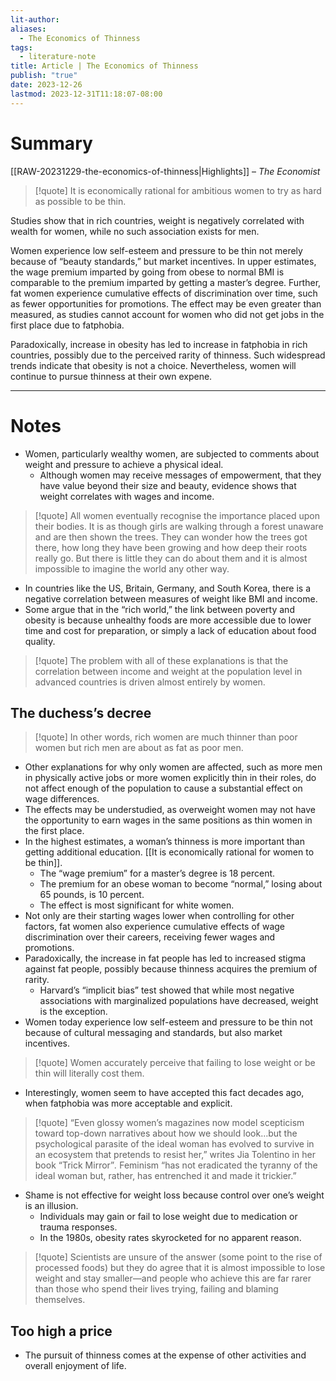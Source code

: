 ```yaml
---
lit-author: 
aliases:
  - The Economics of Thinness
tags:
  - literature-note
title: Article | The Economics of Thinness
publish: "true"
date: 2023-12-26
lastmod: 2023-12-31T11:18:07-08:00
---
```

# Summary

[[RAW-20231229-the-economics-of-thinness|Highlights]] – *The Economist*

> [!quote]
> It is economically rational for ambitious women to try as hard as possible to be thin.

Studies show that in rich countries, weight is negatively correlated with wealth for women, while no such association exists for men.

Women experience low self-esteem and pressure to be thin not merely because of “beauty standards,” but market incentives. In upper estimates, the wage premium imparted by going from obese to normal BMI is comparable to the premium imparted by getting a master’s degree. Further, fat women experience cumulative effects of discrimination over time, such as fewer opportunities for promotions. The effect may be even greater than measured, as studies cannot account for women who did not get jobs in the first place due to fatphobia.

Paradoxically, increase in obesity has led to increase in fatphobia in rich countries, possibly due to the perceived rarity of thinness. Such widespread trends indicate that obesity is not a choice. Nevertheless, women will continue to pursue thinness at their own expene.

---
# Notes

- Women, particularly wealthy women, are subjected to comments about weight and pressure to achieve a physical ideal.
	- Although women may receive messages of empowerment, that they have value beyond their size and beauty, evidence shows that weight correlates with wages and income.

>[!quote]
>All women eventually recognise the importance placed upon their bodies. It is as though girls are walking through a forest unaware and are then shown the trees. They can wonder how the trees got there, how long they have been growing and how deep their roots really go. But there is little they can do about them and it is almost impossible to imagine the world any other way.

- In countries like the US, Britain, Germany, and South Korea, there is a negative correlation between measures of weight like BMI and income.
- Some argue that in the “rich world,” the link between poverty and obesity is because unhealthy foods are more accessible due to lower time and cost for preparation, or simply a lack of education about food quality.

> [!quote]
> The problem with all of these explanations is that the correlation between income and weight at the population level in advanced countries is driven almost entirely by women.
## The duchess’s decree

>[!quote]
>In other words, rich women are much thinner than poor women but rich men are about as fat as poor men.

- Other explanations for why only women are affected, such as more men in physically active jobs or more women explicitly thin in their roles, do not affect enough of the population to cause a substantial effect on wage differences.
- The effects may be understudied, as overweight women may not have the opportunity to earn wages in the same positions as thin women in the first place.
- In the highest estimates, a woman’s thinness is more important than getting additional education. [[It is economically rational for women to be thin]].
	- The “wage premium” for a master’s degree is 18 percent.
	- The premium for an obese woman to become “normal,” losing about 65 pounds, is 10 percent.
	- The effect is most significant for white women.
- Not only are their starting wages lower when controlling for other factors, fat women also experience cumulative effects of wage discrimination over their careers, receiving fewer wages and promotions.
- Paradoxically, the increase in fat people has led to increased stigma against fat people, possibly because thinness acquires the premium of rarity.
	- Harvard’s “implicit bias” test showed that while most negative associations with marginalized populations have decreased, weight is the exception.
- Women today experience low self-esteem and pressure to be thin not because of cultural messaging and standards, but also market incentives.

>[!quote]
>Women accurately perceive that failing to lose weight or be thin will literally cost them.

- Interestingly, women seem to have accepted this fact decades ago, when fatphobia was more acceptable and explicit.

>[!quote]
>“Even glossy women’s magazines now model scepticism toward top-down narratives about how we should look…but the psychological parasite of the ideal woman has evolved to survive in an ecosystem that pretends to resist her,” writes Jia Tolentino in her book “Trick Mirror”_._ Feminism “has not eradicated the tyranny of the ideal woman but, rather, has entrenched it and made it trickier.”

- Shame is not effective for weight loss because control over one’s weight is an illusion.
	- Individuals may gain or fail to lose weight due to medication or trauma responses.
	- In the 1980s, obesity rates skyrocketed for no apparent reason.

>[!quote]
>Scientists are unsure of the answer (some point to the rise of processed foods) but they do agree that it is almost impossible to lose weight and stay smaller—and people who achieve this are far rarer than those who spend their lives trying, failing and blaming themselves.

## Too high a price

- The pursuit of thinness comes at the expense of other activities and overall enjoyment of life.